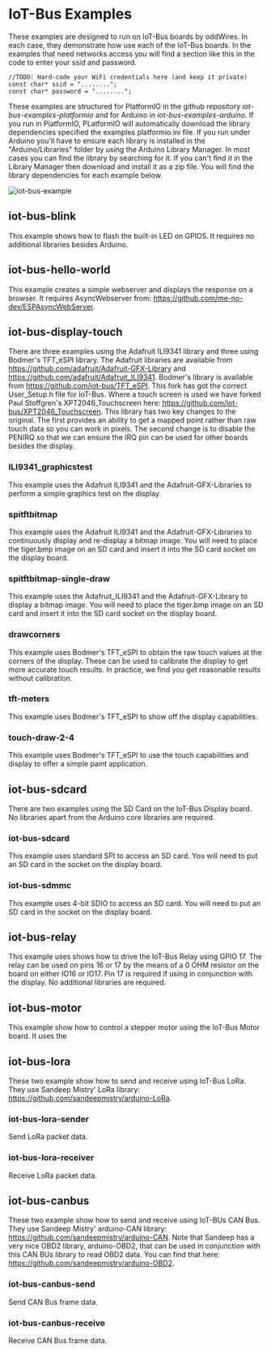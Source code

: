 # IoT-Bus Examples

These examples are designed to run on IoT-Bus boards by oddWires. In each case, they demonstrate how use each of the IoT-Bus boards. In the examples that need networks access you will find a section like this in the code to enter your ssid and password.

    //TODO: Hard-code your WiFi credentials here (and keep it private)
    const char* ssid = "........";
    const char* password = "........";

These examples are structured for PlatformIO in the github repository *iot-bus-examples-platformio* and for Arduino in *iot-bus-examples-arduino*.  If you run in PlatformIO, PLatformIO will automatically download the library dependencies specified the examples platformio.ini file. If you run under Arduino you'll have to ensure each library is installed in the "Arduino/Libraries" folder by using the Arduino Library Manager. In most cases you can find the library by searching for it. If you can't find it in the Library Manager then download and install it as a zip file. You will find the library dependencies for each example below.

![iot-bus-example](meter.jpg)

## iot-bus-blink

This example shows how to flash the built-in LED on GPIO5. It requires no additional libraries besides Arduino.

## iot-bus-hello-world

This example creates a simple webserver and displays the response on a browser. It requires AsyncWebserver from: https://github.com/me-no-dev/ESPAsyncWebServer. 

## iot-bus-display-touch

There are three examples using the Adafruit ILI9341 library and three using Bodmer's TFT_eSPI library. The Adafruit libraries are available from https://github.com/adafruit/Adafruit-GFX-Library and
https://github.com/adafruit/Adafruit_ILI9341. Bodmer's library is available from https://github.com/iot-bus/TFT_eSPI. This fork has got the correct User_Setup.h file for IoT-Bus. Where a touch screen is used we have forked Paul Stoffgren's XPT2046_Touchscreen here: https://github.com/iot-bus/XPT2046_Touchscreen. This library has two key changes to the original. The first provides an ability to get a mapped point rather than raw touch data so you can work in pixels. The second change is to disable the PENIRQ so that we can ensure the IRQ pin can be used for other boards besides the display.

### ILI9341_graphicstest

This example uses the Adafruit ILI9341 and the Adafruit-GFX-Libraries to perform a simple graphics test on the display. 

### spitftbitmap

This example uses the Adafruit ILI9341 and the Adafruit-GFX-Libraries to continuously display and re-display a bitmap image. You will need to place the tiger.bmp image on an SD card and insert it into the SD card socket on the display board. 

### spitftbitmap-single-draw

This example uses the Adafruit_ILI9341 and the Adafruit-GFX-Library to display a bitmap image. You will need to place the tiger.bmp image on an SD card and insert it into the SD card socket on the display board. 

### drawcorners

This example uses Bodmer's TFT_eSPI to obtain the raw touch values at the corners of the display. These can be used to calibrate the display to get more accurate touch results. In practice, we find you get reasonable results without calibration.

### tft-meters

This example uses Bodmer's TFT_eSPI to show off the display capabilities.

### touch-draw-2-4

This example uses Bodmer's TFT_eSPI to use the touch capabilities and display to offer a simple paint application.

## iot-bus-sdcard

There are two examples using the SD Card on the IoT-Bus Display board. No libraries apart from the Arduino core libraries are required.

### iot-bus-sdcard

This example uses standard SPI to access an SD card. You will need to put an SD card in the socket on the display board.

### iot-bus-sdmmc

This example uses 4-bit SDIO to access an SD card. You will need to put an SD card in the socket on the display board.

## iot-bus-relay 

This example uses shows how to drive the IoT-Bus Relay using GPIO 17. The relay can be used on pins 16 or 17 by the means of a 0 OHM resistor on the board on either IO16 or IO17. Pin 17 is required if using in conjunction with the display. No additional libraries are required.

## iot-bus-motor 

This example show how to control a stepper motor using the IoT-Bus Motor board. It uses the 

## iot-bus-lora

These two example show how to send and receive using IoT-Bus LoRa.  They use Sandeep Mistry' LoRa library: https://github.com/sandeepmistry/arduino-LoRa.

### iot-bus-lora-sender

Send LoRa packet data.

### iot-bus-lora-receiver

Receive LoRa packet data.

## iot-bus-canbus

These two example show how to send and receive using IoT-BUs CAN Bus. They use Sandeep Mistry' arduino-CAN library: https://github.com/sandeepmistry/arduino-CAN. Note that Sandeep has a very nice OBD2 library, arduino-OBD2, that can be used in conjunction with this CAN BUs library to read OBD2 data. You can find that here: https://github.com/sandeepmistry/arduino-OBD2.

### iot-bus-canbus-send

Send CAN Bus frame data.

### iot-bus-canbus-receive 

Receive CAN Bus frame data.
